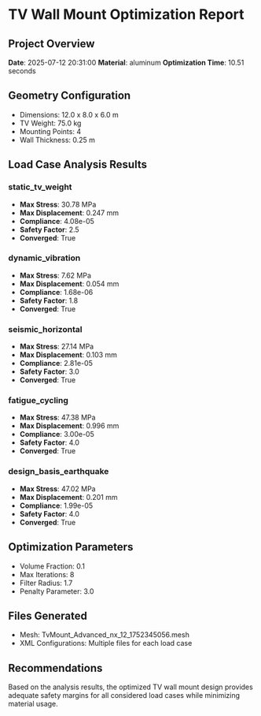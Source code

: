 # TV Wall Mount Optimization Report

## Project Overview
**Date**: 2025-07-12 20:31:00
**Material**: aluminum
**Optimization Time**: 10.51 seconds

## Geometry Configuration
- Dimensions: 12.0 x 8.0 x 6.0 m
- TV Weight: 75.0 kg
- Mounting Points: 4
- Wall Thickness: 0.25 m

## Load Case Analysis Results

### static_tv_weight
- **Max Stress**: 30.78 MPa
- **Max Displacement**: 0.247 mm
- **Compliance**: 4.08e-05
- **Safety Factor**: 2.5
- **Converged**: True

### dynamic_vibration
- **Max Stress**: 7.62 MPa
- **Max Displacement**: 0.054 mm
- **Compliance**: 1.68e-06
- **Safety Factor**: 1.8
- **Converged**: True

### seismic_horizontal
- **Max Stress**: 27.14 MPa
- **Max Displacement**: 0.103 mm
- **Compliance**: 2.81e-05
- **Safety Factor**: 3.0
- **Converged**: True

### fatigue_cycling
- **Max Stress**: 47.38 MPa
- **Max Displacement**: 0.996 mm
- **Compliance**: 3.00e-05
- **Safety Factor**: 4.0
- **Converged**: True

### design_basis_earthquake
- **Max Stress**: 47.02 MPa
- **Max Displacement**: 0.201 mm
- **Compliance**: 1.99e-05
- **Safety Factor**: 4.0
- **Converged**: True


## Optimization Parameters
- Volume Fraction: 0.1
- Max Iterations: 8
- Filter Radius: 1.7
- Penalty Parameter: 3.0

## Files Generated
- Mesh: TvMount_Advanced_nx_12_1752345056.mesh
- XML Configurations: Multiple files for each load case

## Recommendations
Based on the analysis results, the optimized TV wall mount design provides adequate safety margins for all considered load cases while minimizing material usage.
